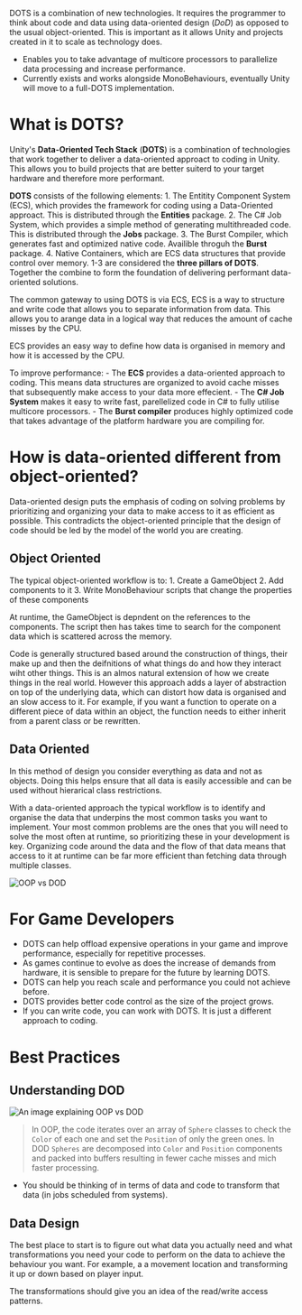  DOTS is a combination of new technologies. It requires the programmer to think about code and data using data-oriented design (_DoD_) as opposed to the usual object-oriented. This is important as it allows Unity and projects created in it to scale as technology does.

- Enables you to take advantage of multicore processors to parallelize data processing and increase performance.
- Currently exists and works alongside MonoBehaviours, eventually Unity will move to a full-DOTS implementation.

# What is DOTS?
Unity's __Data-Oriented Tech Stack__ (__DOTS__) is a combination of technologies that work together to deliver a data-oriented approact to coding in Unity. This allows you to build projects that are better suiterd to your target hardware and therefore more performant.

__DOTS__ consists of the following elements:
	1. The Entitity Component System (ECS), which provides the framework for coding using a Data-Oriented approact. This is distributed through the __Entities__ package.
	2. The C# Job System, which provides a simple method of generating multithreaded code. This is distributed through the __Jobs__ package.
	3. The Burst Compiler, which generates fast and optimized native code. Availible throguh the __Burst__ package.
	4. Native Containers, which are ECS data structures that provide control over memory.
1-3 are considered the __three pillars of DOTS__. Together the combine to form the foundation of delivering performant data-oriented solutions.

The common gateway to using DOTS is via ECS, ECS is a way to structure and write code that allows you to separate information from data. This allows you to arange data in a logical way that reduces the amount of cache misses by the CPU.

ECS provides an easy way to define how data is organised in memory and how it is accessed by the CPU. 

To improve performance:
	- The __ECS__ provides a data-oriented approach to coding. This means data structures are organized to avoid cache misses that subsequently make access to your data more effecient. 
	- The __C# Job System__ makes it easy to write fast, parellelized code in C# to fully utilise multicore processors.
	- The __Burst compiler__ produces highly optimized code that takes advantage of the platform hardware you are compiling for.

# How is data-oriented different from object-oriented?
Data-oriented design puts the emphasis of coding on solving problems by prioritizing and organizing your data to make access to it as efficient as possible. This contradicts the object-oriented principle that the design of code should be led by the model of the world you are creating.

## Object Oriented
The typical object-oriented workflow is to:
	1. Create a GameObject
	2. Add components to it
	3. Write MonoBehaviour scripts that change the properties of these components

At runtime, the GameObject is depndent on the references to the components. The script then has takes time to search for the component data which is scattered across the memory.

Code is generally structured based around the construction of things, their make up and then the deifnitions of what things do and how they interact wiht other things. This is an almos natural extension of how we create things in the real world. However this approach adds a layer of abstraction on top of the underlying data, which can distort how data is organised and an slow access to it. For example, if you want a function to operate on a different piece of data within an object, the function needs to either inherit from a parent class or be rewritten.

## Data Oriented
In this method of design you consider everything as data and not as objects. Doing this helps ensure that all data is easily accessible and can be used without hierarical class restrictions.

With a data-oriented approach the typical workflow is to identify and organise the data that underpins the most common tasks you want to implement. Your most common problems are the ones that you will need to solve the most often at runtime, so prioritizing these in your development is key. Organizing code around the data and the flow of that data means that access to it at runtime can be far more efficient than fetching data through multiple classes.

![OOP vs DOD](https://connect-prd-cdn.unity.com/20200629/learn/images/41b56919-e652-4a7b-abb6-0c796bd3b79b_1.1.3.png.1800x0x1.png)

# For Game Developers
- DOTS can help offload expensive operations in your game and improve performance, especially for repetitive processes.
- As games continue to evolve as does the increase of demands from hardware, it is sensible to prepare for the future by learning DOTS.
- DOTS can help you reach scale and performance you could not achieve before.
- DOTS provides better code control as the size of the project grows.
- If you can write code, you can work with DOTS. It is just a different approach to coding.

# Best Practices
## Understanding DOD
![An image explaining OOP vs DOD](https://connect-prd-cdn.unity.com/20210128/learn/images/17816c9a-48f8-45b3-93a8-3f01cba06a7d_unnamed__59_.png.1800x0x1.png)
> In OOP, the code iterates over an array of `Sphere` classes to check the `Color` of each one and set the `Position` of only the green ones. In DOD `Spheres` are decomposed into `Color` and `Position` components and packed into buffers resulting in fewer cache misses and mich faster processing. 

- You should be thinking of in terms of data and code to transform that data (in jobs scheduled from systems).

## Data Design
The best place to start is to figure out what data you actually need and what transformations you need your code to perform on the data to achieve the behaviour you want. For example, a a movement location and transforming it up or down based on player input.

The transformations should give you an idea of the read/write access patterns.